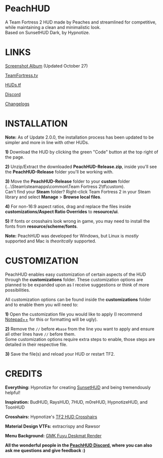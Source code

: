 # PeachHUD
A Team Fortress 2 HUD made by Peaches and streamlined for competitive, while maintaining a clean and minimalistic look.  
Based on SunsetHUD Dark, by Hypnotize.

# LINKS
[Screenshot Album](https://imgur.com/a/j6d9TjP) (Updated October 27)

[TeamFortress.tv](https://www.teamfortress.tv/55139/peachhud)

[HUDs.tf](https://huds.tf/forum/showthread.php?tid=2352)

[Discord](https://discord.gg/HyZRVtp)

[Changelogs](https://github.com/PapaPeach/PeachHUD/commits/master)

# INSTALLATION
**Note:** As of Update 2.0.0, the installation process has been updated to be simpler and more in line with other HUDs.  

**1)** Download the HUD by clicking the green "Code" button at the top right of the page.

**2)** Unzip/Extract the downloaded **PeachHUD-Release.zip**, inside you'll see the **PeachHUD-Release** folder you'll be working with.  

**3)** Move the **PeachHUD-Release** folder to your **custom** folder (...\Steam\steamapps\common\Team Fortress 2\tf\custom).   
Can't find your **Steam** folder? Right-click Team Fortress 2 in your Steam library and select **Manage** > **Browse local files**.

**4)** For non-16:9 aspect ratios, drag and replace the files inside **customizations/Aspect Ratio Overrides** to **resource/ui**.

**5)** If fonts or crosshairs look wrong in game, you may need to install the fonts from **resource/scheme/fonts**.

**Note:** PeachHUD was developed for Windows, but Linux is *mostly* supported and Mac is *theoritcally* supported.

# CUSTOMIZATION
PeachHUD enables easy customization of certain aspects of the HUD through the **customizations** folder. These customization options are planned to be expanded upon as I receive suggestions or think of more possibilities.

All customization options can be found inside the **customizations** folder and to enable them you will need to:

**1)** Open the customization file you would like to apply (I recommend [Notepad++](https://notepad-plus-plus.org) for this or formatting will be ugly).

**2)** Remove the `//` before `#base` from the line you want to apply and ensure all other lines have `//` before them.  
Some customization options require extra steps to enable, those steps are detailed in their respective file.

**3)** Save the file(s) and reload your HUD or restart TF2.

# CREDITS
**Everything:** Hypnotize for creating [SunsetHUD](https://github.com/Hypnootize/Sunset-Hud) and being tremendously helpful!

**Inspiration:** BudHUD, RaysHUD, 7HUD, m0reHUD, HypnotizeHUD, and ToonHUD

**Crosshairs:** Hypnotize's [TF2 HUD Crosshairs](https://github.com/Hypnootize/TF2-Hud-Crosshairs)

**Material Design VTFs:** extracrispy and Rawsor

**Menu Background:** [GMK Fuyu Deskmat Render](https://www.reddit.com/r/MechanicalKeyboards/comments/dqfll4/a_fitting_beginning_for_the_season/)

**All the wonderful people in the [PeachHUD Discord](https://discord.gg/HyZRVtp), where you can also ask me questions and give feedback :)**
